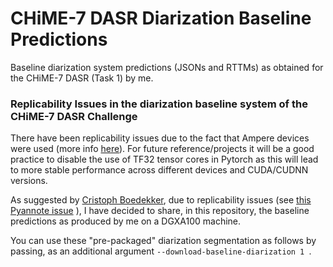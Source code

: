 # CHiME-7 DASR Diarization Baseline Predictions 

Baseline diarization system predictions (JSONs and RTTMs) as obtained for the CHiME-7 DASR (Task 1) by me.

### Replicability Issues in the diarization baseline system of the CHiME-7 DASR Challenge
There have been replicability issues due to the fact that Ampere devices were used (more info [here](https://github.com/pyannote/pyannote-audio/issues/1370)). 
For future reference/projects it will be a good practice to disable the use of TF32 tensor cores in Pytorch as this will lead to more stable performance across different 
devices and CUDA/CUDNN versions. 


As suggested by [Cristoph Boedekker](https://github.com/boeddeker), due to replicability issues (see [this Pyannote issue](https://github.com/pyannote/pyannote-audio/issues/1370) ), 
I have decided to share, in this repository, the baseline 
predictions as produced by me on a DGXA100 machine.

You can use these "pre-packaged" diarization segmentation as follows by passing, 
as an additional argument `--download-baseline-diarization 1 `.
